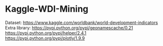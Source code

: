 # Kaggle-WDI-Mining

Dataset: https://www.kaggle.com/worldbank/world-development-indicators
Extra library:
https://pypi.python.org/pypi/geonamescache/0.21
https://pypi.python.org/pypi/helper/2.4.1
https://pypi.python.org/pypi/plotly/1.9.9
